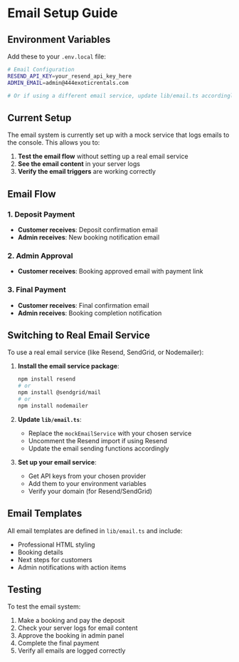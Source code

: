 # Email Setup Guide

## Environment Variables

Add these to your `.env.local` file:

```bash
# Email Configuration
RESEND_API_KEY=your_resend_api_key_here
ADMIN_EMAIL=admin@444exoticrentals.com

# Or if using a different email service, update lib/email.ts accordingly
```

## Current Setup

The email system is currently set up with a mock service that logs emails to the console. This allows you to:

1. **Test the email flow** without setting up a real email service
2. **See the email content** in your server logs
3. **Verify the email triggers** are working correctly

## Email Flow

### 1. Deposit Payment
- **Customer receives**: Deposit confirmation email
- **Admin receives**: New booking notification email

### 2. Admin Approval
- **Customer receives**: Booking approved email with payment link

### 3. Final Payment
- **Customer receives**: Final confirmation email
- **Admin receives**: Booking completion notification

## Switching to Real Email Service

To use a real email service (like Resend, SendGrid, or Nodemailer):

1. **Install the email service package**:
   ```bash
   npm install resend
   # or
   npm install @sendgrid/mail
   # or
   npm install nodemailer
   ```

2. **Update `lib/email.ts`**:
   - Replace the `mockEmailService` with your chosen service
   - Uncomment the Resend import if using Resend
   - Update the email sending functions accordingly

3. **Set up your email service**:
   - Get API keys from your chosen provider
   - Add them to your environment variables
   - Verify your domain (for Resend/SendGrid)

## Email Templates

All email templates are defined in `lib/email.ts` and include:
- Professional HTML styling
- Booking details
- Next steps for customers
- Admin notifications with action items

## Testing

To test the email system:
1. Make a booking and pay the deposit
2. Check your server logs for email content
3. Approve the booking in admin panel
4. Complete the final payment
5. Verify all emails are logged correctly
